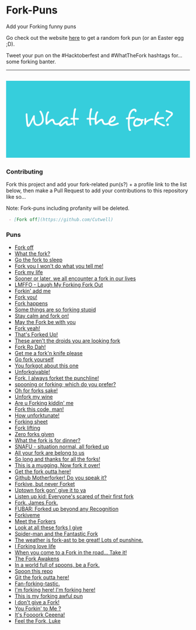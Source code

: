 # Fork-Puns
Add your Forking funny puns

Go check out the website [here](https://cutwell.github.io/What-The-Fork/) to get a random fork pun (or an Easter egg ;D).

Tweet your pun on the #Hacktoberfest and #WhatTheFork hashtags for... some forking banter.

---
![What-The-Fork](static/img/wtforkbanner.png "What-The-Fork")
---

### Contributing
Fork this project and add your fork-related pun(s?) + a profile link to the list below, then make a Pull Request to add your contributions to this repository like so...

Note: Fork-puns including profanity will be deleted.

```markdown
 - [Fork off](https://github.com/Cutwell)
```

### Puns
 - [Fork off](https://github.com/Cutwell)
 - [What the fork?](https://github.com/Cutwell)
 - [Go the fork to sleep](https://github.com/Cutwell)
 - [Fork you I won't do what you tell me!](https://github.com/Cutwell)
 - [Fork my life](https://github.com/gerd2002)
 - [Sooner or later, we all encounter a fork in our lives](https://github.com/Zumza123/)
 - [LMFFO - Laugh My Forking Fork Out](https://github.com/IOAyman)
 - [Forkin' add me](https://github.com/Charllo)
 - [Fork you!](https://github.com/gerd2002)
 - [Fork happens](https://github.com/rkruk)
 - [Some things are so forking stupid](https://github.com/RajPathare)
 - [Stay calm and fork on!](https://github.com/rmartin5)
 - [May the Fork be with you](https://github.com/wouterjanson)
 - [Fork yeah!](https://github.com/gregorymarchese)
 - [That's Forked Up!](https://github.com/gregorymarchese)
 - [These aren't the droids you are looking fork](https://github.com/vjuneja)
 - [Fork Ro Dah!](https://github.com/tomsotte)
 - [Get me a fork'n knife please](https://github.com/thatguywiththatname)
 - [Go fork yourself](https://github.com/raynescc)
 - [You forkgot about this one](https://github.com/dbrereton1995)
 - [Unforkgivable!](https://github.com/yuibun)
 - [Fork, I always forket the punchline!](https://github.com/MyNameNoneOfYourBusiness)
 - [spooning or forking; which do you prefer?](https://github.com/anzcarroll)
 - [Oh for forks sake!](https://github.com/anzcarroll)
 - [Unfork my wine](https://github.com/zhaks)
 - [Are u Forking kiddin' me](https://github.com/zzz1234)
 - [Fork this code, man!](https://github.com/starsky135)
 - [How unforktunate!](https://github.com/Kalaborative)
 - [Forking sheet](https://github.com/sanik90)
 - [Fork lifting](https://github.com/NicoPennec)
 - [Zero forks given](https://github.com/kbeflo)
 - [What the fork is for dinner?](https://github.com/ganes1410)
 - [SNAFU - situation normal, all forked up](https://githib.com/ablewhite)
 - [All your fork are belong to us](https://github.com/wouterjanson)
 - [So long and thanks for all the forks!](https://github.com/KatSaldivar)
 - [This is a mugging. Now fork it over!](https://github.com/shikhar96)
 - [Get the fork outta here!](https://github.com/AshBardhan)
 - [Github Motherforker! Do you speak it?](https://github.com/AshBardhan)
 - [Forkive, but never Forket](https://github.com/AshBardhan)
 - [Uptown fork gon' give it to ya](https://github.com/AshBardhan)
 - [Listen up kid: Everyone's scared of their first fork](https://github.com/batraman)
 - [Fork. James Fork.](https://github.com/MaaikeVR)
 - [FUBAR: Forked up beyond any Recognition](https://github.com/gregorymarchese)
 - [Forkiveme](https://github.com/piscue)
 - [Meet the Forkers](https://github.com/Markandeya)
 - [Look at all these forks I give](https://github.com/DugTrio91)
 - [Spider-man and the Fantastic Fork](https://github.com/xit4)
 - [The weather is fork-ast to be great! Lots of punshine.](https://github.com/licsth)
 - [I Forking love life](https://github.com/mgnc2867)
 - [When you come to a Fork in the road... Take it!](https://github.com/mgnc2867)
 - [The Fork Awakens](https://github.com/LyNac)
 - [In a world full of spoons, be a Fork.](https://github.com/qayla-c)
 - [Spoon this repo](https://github.com/wouterjanson)
 - [Git the fork outta here!](https://github.com/SirDaev)
 - [Fan-forking-tastic.](https://github.com/jppferguson)
 - [I'm forking here! I'm forking here!](https://github.com/NiallEccles)
 - [This is my forking awful pun](https://github.com/Apathyy)
 - [I don't give a Fork!](https://github.com/codepnkj)
 - [You Forkin' to Me ?](https://github.com/danedavid)
 - [It's Foooork Ceeena!](https://github.com/DarkSiderOC)
 - [Feel the Fork, Luke](https://github.com/AgentShir)
